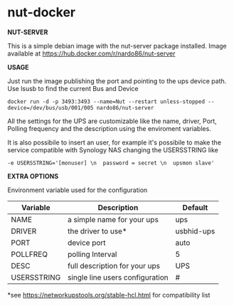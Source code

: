 # nut-docker

**NUT-SERVER**

This is a simple debian image with the nut-server package installed.
Image available at https://hub.docker.com/r/nardo86/nut-server

**USAGE**

Just run the image publishing the port and pointing to the ups device path. Use lsusb to find the current Bus and Device

`docker run -d -p 3493:3493 --name=Nut --restart unless-stopped --device=/dev/bus/usb/001/005 nardo86/nut-server`

All the settings for the UPS are customizable like the name, driver, Port, Polling frequency and the description using the enviroment variables.

It is also possibile to insert an user, for example it's possibile to make the service compatible with Synology NAS changing the USERSSTRING like

`-e USERSSTRING='[monuser] \n  password = secret \n  upsmon slave'`


**EXTRA OPTIONS**

Environment variable used for the configuration

Variable|Description|Default
--------|-----------|-------
NAME|a simple name for your ups|ups
DRIVER|the driver to use*|usbhid-ups
PORT|device port|auto
POLLFREQ|polling Interval|5
DESC|full description for your ups|UPS
USERSSTRING|single line users configuration|#

*see https://networkupstools.org/stable-hcl.html for compatibility list